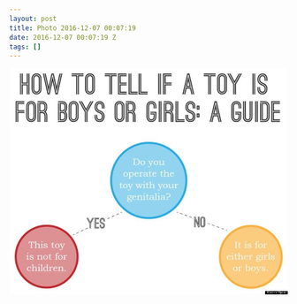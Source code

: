 ```yaml
---
layout: post
title: Photo 2016-12-07 00:07:19
date: 2016-12-07 00:07:19 Z
tags: []
---
```

![](/media/2016/12/154139468344.jpg)
